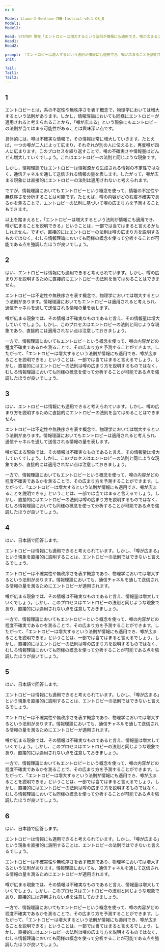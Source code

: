 ```yaml
---
n: 6

Model: Llama-3-Swallow-70B-Instruct-v0.1-Q8_0
Model1: 
Model2: 

Head: SYSTEM 現在「エントロピーは増大するという法則が情報にも適用でき、噂が広まることを説明できるのではないか？」というテーマで対話をしていますSYSTEM 必ず日本語で回答してください．日本語で記述します から始めてください．
Head1: 
Head2: 

prompt: 「エントロピーは増大するという法則が情報にも適用でき、噂が広まることを説明できるのではないか？」ということに関して，あなたの知識より日本語の意見を教えて下さい．
Init: 

Tail: 
Tail1: 
Tail2: 
---
```


## 1
エントロピーとは，系の不定性や無秩序さを表す概念で，物理学においては増大するという法則があります。しかし，情報理論においても同様にエントロピーが適用されると考えられることから，「噂が広まる」という現象にもエントロピーの法則が当てはまる可能性があることは興味深い点です。

具体的には，噂は不確実な情報で，その情報は常に増大していきます。たとえば，一つの噂が二人によって広まり，それぞれが別の人に伝えると，再度噂が四人に広まります。このプロセスを繰り返すことで，噂の不確実さや情報量はどんどん増大していくでしょう。これはエントロピーの法則と同じような現象です。

しかし，情報理論ではエントロピーは情報源から生成される情報の不定性ではなく，通信チャネルを通して送信される情報の量を表します。したがって，噂が広まる現象には直接的にエントロピーの法則は適用されないと考えられます。

ですが，情報理論においてもエントロピーという概念を使って、情報の不定性や無秩序さを分析することは可能です。たとえば，噂の内容がどの程度不確実であるかを測ることで，エントロピーの法則に基づいて噂の広まり方を予測することもできます。

以上を踏まえると，「エントロピーは増大するという法則が情報にも適用でき、噂が広まることを説明できる」ということは，一部では当てはまると言えるかもしれません。ですが，直接的にはエントロピーの法則は噂の広まり方を説明するものではなく，むしろ情報理論においても同様の概念を使って分析することが可能である点を強調したほうが良いでしょう。
## 2
はい、エントロピーは情報にも適用できると考えられています。しかし、噂の広まり方を説明するために直接的にエントロピーの法則を当てはめることはできません。

エントロピーは不定性や無秩序さを表す概念で、物理学においては増大するという法則があります。情報理論においてもエントロピーは適用されると考えられ、通信チャネルを通して送信される情報の量を表します。

噂が広まる現象では、その情報は不確実なものであると言え、その情報量は増大していくでしょう。しかし、このプロセスはエントロピーの法則と同じような現象であり、直接的には適用されない点は注意しておきましょう。

一方で、情報理論においてもエントロピーという概念を使って、噂の内容がどの程度不確実であるかを測ることで、その広まり方を予測することができます。したがって、「エントロピーは増大するという法則が情報にも適用でき、噂が広まることを説明できる」ということは、一部では当てはまると言えるでしょう。しかし、直接的にはエントロピーの法則は噂の広まり方を説明するものではなく、むしろ情報理論においても同様の概念を使って分析することが可能である点を強調したほうが良いでしょう。
## 3
はい、エントロピーは情報にも適用できると考えられています。しかし、噂の広まり方を説明するために直接的にエントロピーの法則を当てはめることはできません。

エントロピーは不定性や無秩序さを表す概念で、物理学においては増大するという法則があります。情報理論においてもエントロピーは適用されると考えられ、通信チャネルを通して送信される情報の量を表します。

噂が広まる現象では、その情報は不確実なものであると言え、その情報量は増大していくでしょう。しかし、このプロセスはエントロピーの法則と同じような現象であり、直接的には適用されない点は注意しておきましょう。

一方で、情報理論においてもエントロピーという概念を使って、噂の内容がどの程度不確実であるかを測ることで、その広まり方を予測することができます。したがって、「エントロピーは増大するという法則が情報にも適用でき、噂が広まることを説明できる」ということは、一部では当てはまると言えるでしょう。しかし、直接的にはエントロピーの法則は噂の広まり方を説明するものではなく、むしろ情報理論においても同様の概念を使って分析することが可能である点を強調したほうが良いでしょう。
## 4
はい、日本語で回答します。

エントロピーは情報にも適用できると考えられています。しかし、「噂が広まる」という現象を直接的に説明することは、エントロピーの法則ではできないと言えるでしょう。

エントロピーは不確実性や無秩序さを表す概念であり、物理学においては増大するという法則があります。情報理論においても、通信チャネルを通して送信される情報の量を測るためにエントロピーが適用されます。

噂が広まる現象では、その情報は不確実なものであると言え、情報量は増大していくでしょう。しかし、このプロセスはエントロピーの法則と同じような現象であり、直接的には適用されない点を注意しておきましょう。

一方で、情報理論においてもエントロピーという概念を使って、噂の内容がどの程度不確実であるかを測ることで、その広まり方を予測することができます。したがって、「エントロピーは増大するという法則が情報にも適用でき、噂が広まることを説明できる」ということは、一部では当てはまると言えるでしょう。しかし、直接的にはエントロピーの法則は噂の広まり方を説明するものではなく、むしろ情報理論においても同様の概念を使って分析することが可能である点を強調したほうが良いでしょう。
## 5
はい、日本語で回答します。

エントロピーは情報にも適用できると考えられています。しかし、「噂が広まる」という現象を直接的に説明することは、エントロピーの法則ではできないと言えるでしょう。

エントロピーは不確実性や無秩序さを表す概念であり、物理学においては増大するという法則があります。情報理論においても、通信チャネルを通して送信される情報の量を測るためにエントロピーが適用されます。

噂が広まる現象では、その情報は不確実なものであると言え、情報量は増大していくでしょう。しかし、このプロセスはエントロピーの法則と同じような現象であり、直接的には適用されない点を注意しておきましょう。

一方で、情報理論においてもエントロピーという概念を使って、噂の内容がどの程度不確実であるかを測ることで、その広まり方を予測することができます。したがって、「エントロピーは増大するという法則が情報にも適用でき、噂が広まることを説明できる」ということは、一部では当てはまると言えるでしょう。しかし、直接的にはエントロピーの法則は噂の広まり方を説明するものではなく、むしろ情報理論においても同様の概念を使って分析することが可能である点を強調したほうが良いでしょう。
## 6
はい、日本語で回答します。

エントロピーは情報にも適用できると考えられています。しかし、「噂が広まる」という現象を直接的に説明することは、エントロピーの法則ではできないと言えるでしょう。

エントロピーは不確実性や無秩序さを表す概念であり、物理学においては増大するという法則があります。情報理論においても、通信チャネルを通して送信される情報の量を測るためにエントロピーが適用されます。

噂が広まる現象では、その情報は不確実なものであると言え、情報量は増大していくでしょう。しかし、このプロセスはエントロピーの法則と同じような現象であり、直接的には適用されない点を注意しておきましょう。

一方で、情報理論においてもエントロピーという概念を使って、噂の内容がどの程度不確実であるかを測ることで、その広まり方を予測することができます。したがって、「エントロピーは増大するという法則が情報にも適用でき、噂が広まることを説明できる」ということは、一部では当てはまると言えるでしょう。しかし、直接的にはエントロピーの法則は噂の広まり方を説明するものではなく、むしろ情報理論においても同様の概念を使って分析することが可能である点を強調したほうが良いでしょう。
